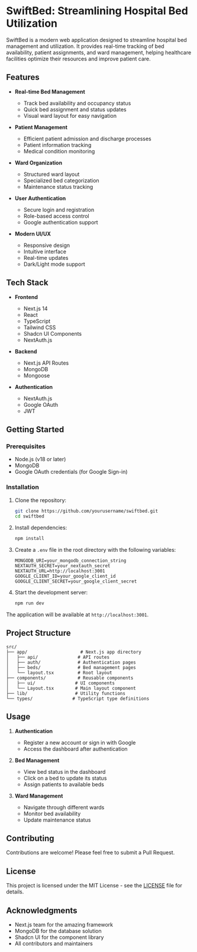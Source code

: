 # SwiftBed: Streamlining Hospital Bed Utilization

SwiftBed is a modern web application designed to streamline hospital bed management and utilization. It provides real-time tracking of bed availability, patient assignments, and ward management, helping healthcare facilities optimize their resources and improve patient care.

## Features

- **Real-time Bed Management**
  - Track bed availability and occupancy status
  - Quick bed assignment and status updates
  - Visual ward layout for easy navigation

- **Patient Management**
  - Efficient patient admission and discharge processes
  - Patient information tracking
  - Medical condition monitoring

- **Ward Organization**
  - Structured ward layout
  - Specialized bed categorization
  - Maintenance status tracking

- **User Authentication**
  - Secure login and registration
  - Role-based access control
  - Google authentication support

- **Modern UI/UX**
  - Responsive design
  - Intuitive interface
  - Real-time updates
  - Dark/Light mode support

## Tech Stack

- **Frontend**
  - Next.js 14
  - React
  - TypeScript
  - Tailwind CSS
  - Shadcn UI Components
  - NextAuth.js

- **Backend**
  - Next.js API Routes
  - MongoDB
  - Mongoose

- **Authentication**
  - NextAuth.js
  - Google OAuth
  - JWT

## Getting Started

### Prerequisites

- Node.js (v18 or later)
- MongoDB
- Google OAuth credentials (for Google Sign-in)

### Installation

1. Clone the repository:
   ```bash
   git clone https://github.com/yourusername/swiftbed.git
   cd swiftbed
   ```

2. Install dependencies:
   ```bash
   npm install
   ```

3. Create a `.env` file in the root directory with the following variables:
   ```env
   MONGODB_URI=your_mongodb_connection_string
   NEXTAUTH_SECRET=your_nextauth_secret
   NEXTAUTH_URL=http://localhost:3001
   GOOGLE_CLIENT_ID=your_google_client_id
   GOOGLE_CLIENT_SECRET=your_google_client_secret
   ```

4. Start the development server:
   ```bash
   npm run dev
   ```

The application will be available at `http://localhost:3001`.

## Project Structure

```
src/
├── app/                    # Next.js app directory
│   ├── api/               # API routes
│   ├── auth/              # Authentication pages
│   ├── beds/              # Bed management pages
│   └── layout.tsx         # Root layout
├── components/            # Reusable components
│   ├── ui/               # UI components
│   └── Layout.tsx        # Main layout component
├── lib/                  # Utility functions
└── types/               # TypeScript type definitions
```

## Usage

1. **Authentication**
   - Register a new account or sign in with Google
   - Access the dashboard after authentication

2. **Bed Management**
   - View bed status in the dashboard
   - Click on a bed to update its status
   - Assign patients to available beds

3. **Ward Management**
   - Navigate through different wards
   - Monitor bed availability
   - Update maintenance status

## Contributing

Contributions are welcome! Please feel free to submit a Pull Request.

## License

This project is licensed under the MIT License - see the [LICENSE](LICENSE) file for details.

## Acknowledgments

- Next.js team for the amazing framework
- MongoDB for the database solution
- Shadcn UI for the component library
- All contributors and maintainers
